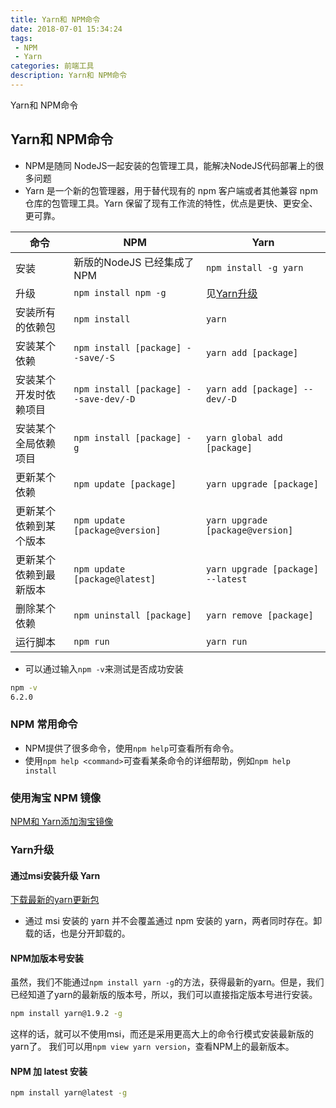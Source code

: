 ```yaml
---
title: Yarn和 NPM命令
date: 2018-07-01 15:34:24
tags:
 - NPM
 - Yarn
categories: 前端工具
description: Yarn和 NPM命令
---
```


Yarn和 NPM命令

<!-- more -->
<!-- markdownlint-disable MD041 MD002-->

## Yarn和 NPM命令

- NPM是随同 NodeJS一起安装的包管理工具，能解决NodeJS代码部署上的很多问题
- Yarn 是一个新的包管理器，用于替代现有的 npm 客户端或者其他兼容 npm 仓库的包管理工具。Yarn 保留了现有工作流的特性，优点是更快、更安全、更可靠。

| 命令 | NPM | Yarn |
|---|---|---|
| 安装 | 新版的NodeJS 已经集成了NPM | `npm install -g yarn` |
| 升级 | `npm install npm -g` | 见[Yarn升级](#Yarn升级) |
| 安装所有的依赖包   | `npm install` | `yarn` |
| 安装某个依赖 | `npm install [package] --save/-S` | `yarn add [package]` |
| 安装某个开发时依赖项目 | `npm install [package] --save-dev/-D` | `yarn add [package] --dev/-D` |
| 安装某个全局依赖项目 | `npm install [package] -g` | `yarn global add [package]` |
| 更新某个依赖 | `npm update [package]` | `yarn upgrade [package]` |
| 更新某个依赖到某个版本 | `npm update [package@version]` | `yarn upgrade [package@version]` |
| 更新某个依赖到最新版本 | `npm update [package@latest]` | `yarn upgrade [package] --latest` |
| 删除某个依赖 | `npm uninstall [package]` | `yarn remove [package]` |
| 运行脚本 | `npm run` | `yarn run` |

- 可以通过输入`npm -v`来测试是否成功安装

```bash
npm -v
6.2.0
```

### NPM 常用命令

- NPM提供了很多命令，使用`npm help`可查看所有命令。
- 使用`npm help <command>`可查看某条命令的详细帮助，例如`npm help install`

### 使用淘宝 NPM 镜像

[NPM和 Yarn添加淘宝镜像](/2018/07/01/前端开发环境配置/#NPM和Yarn添加淘宝镜像)

### Yarn升级

#### 通过msi安装升级 Yarn

[下载最新的yarn更新包](https://yarnpkg.com/lang/zh-hans/docs/install/#windows-stable)

- 通过 msi 安装的 yarn 并不会覆盖通过 npm 安装的 yarn，两者同时存在。卸载的话，也是分开卸载的。

#### NPM加版本号安装

虽然，我们不能通过`npm install yarn -g`的方法，获得最新的yarn。但是，我们已经知道了yarn的最新版的版本号，所以，我们可以直接指定版本号进行安装。

```bash
npm install yarn@1.9.2 -g
```

这样的话，就可以不使用msi，而还是采用更高大上的命令行模式安装最新版的yarn了。
我们可以用`npm view yarn version`，查看NPM上的最新版本。

#### NPM 加 latest 安装

```bash
npm install yarn@latest -g
```